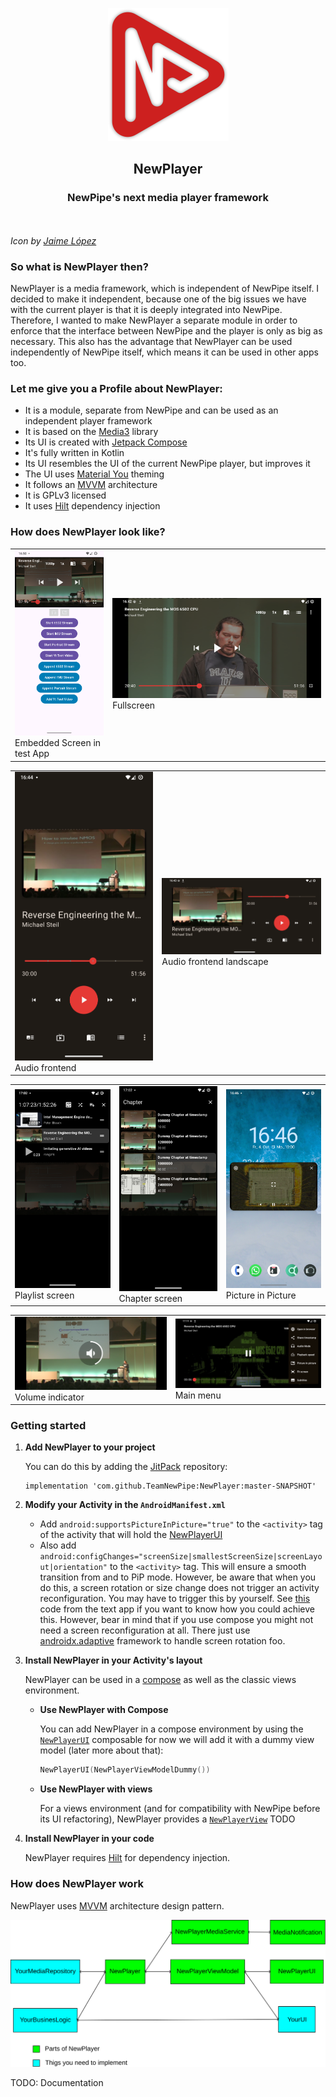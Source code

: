 
<p align="center">
<img src="misc/logo_shadow.png">
</p>

<h2 align="center"><b>NewPlayer</b></h3>

<h3 align="center">NewPipe's next media player framework</h3>

<br>
<br>
<i>Icon by <a href="https://jaim3.com">Jaime López</a></i>
<br>

### So what is NewPlayer then?
NewPlayer is a media framework, which is independent of NewPipe itself. I decided to make it independent, because one of the big issues we have with the current player is that it is deeply integrated into NewPipe. Therefore, I wanted to make NewPlayer a separate module in order to enforce that the interface between NewPipe and the player is only as big as necessary. This also has the advantage that NewPlayer can be used independently of NewPipe itself, which means it can be used in other apps too.

### Let me give you a Profile about NewPlayer:
- It is a module, separate from NewPipe and can be used as an independent player framework
- It is based on the [Media3](https://developer.android.com/media/media3) library
- Its UI is created with [Jetpack Compose](https://developer.android.com/compose)
- It's fully written in Kotlin
- Its UI resembles the UI of the current NewPipe player, but improves it
- The UI uses [Material You](https://m3.material.io/blog/announcing-material-you) theming
- It follows an [MVVM](https://www.geeksforgeeks.org/mvvm-model-view-viewmodel-architecture-pattern-in-android/) architecture
- It is GPLv3 licensed
- It uses [Hilt](https://developer.android.com/training/dependency-injection/hilt-android) dependency injection

### How does NewPlayer look like?
<table>
<tr>
<td>
<img width="200" src="misc/screenshots/373686583-1164cf7c-66eb-48be-aeda-55e6e6294cf1.png">
<br>
Embedded Screen in test App
</td>
<td><img width="550" src="misc/screenshots/373685724-42609e51-6bf7-4008-b084-a59ce111f3c1.png">
<br>
Fullscreen
</td>
</tr>
</table>
<table>
<tr>
<td>
<img width="350" src="misc/screenshots/373688583-9011749c-3aec-4bf7-a368-40000c84f8e3.png">
<br>
Audio frontend
</td>
<td>
<img width="400" src="misc/screenshots/373689058-9fc27dfd-7f89-48de-b0ff-cd6e9bd4fdbd.png">
<br>
Audio frontend landscape
</td>
</tr>
</table>

<table>
<tr>
<td>
<img width="500" src="misc/screenshots/373690788-a7af6db0-eac2-4913-8f60-3d621c5afd9f.png">
<br>
Playlist screen
</td>
<td>
<img width="500" src="misc/screenshots/373690876-9b96ae22-d537-4b49-ac1c-4549a94bebcb.png">
<br>
Chapter screen
</td>
<td>
<img width="500" src="misc/screenshots/373691456-4aaff87d-dbf8-4877-866b-60e6fc05ea6a.png">
<br>
Picture in Picture
</td>
</tr>
</table>
<table>
<tr>
<td>
<img width="400" src="misc/screenshots/373692488-5e861e22-a969-4eae-aa05-ecd9a339e80d.png">
<br>
Volume indicator
</td>
<td>
<img width = "400" src="misc/screenshots/373695908-341112d4-dac0-488f-961c-9b389396d289.png">
<br>
Main menu
</td>
</tr>
</table>

### Getting started

1. **Add NewPlayer to your project** 

   You can do this by adding the [JitPack](https://jitpack.io/) repository:
   ```
   implementation 'com.github.TeamNewPipe:NewPlayer:master-SNAPSHOT'
   ```

2. **Modify your Activity in the `AndroidManifest.xml`**
   - Add `android:supportsPictureInPicture="true"` to the `<activity>` tag of the activity that will hold the [NewPlayerUI](https://github.com/TeamNewPipe/NewPlayer/blob/master/new-player/src/main/java/net/newpipe/newplayer/ui/NewPlayerUI.kt)
   - Also add `android:configChanges="screenSize|smallestScreenSize|screenLayout|orientation"` to the `<activity>` tag. This will ensure a smooth transition from and to PiP mode. However, be aware that when you do this, a screen rotation or size change does not trigger an activity reconfiguration. You may have to trigger this by yourself. See [this](https://github.com/TeamNewPipe/NewPlayer/blob/72c14d39822b96420f5c71bb559b47f39dc9ed90/test-app/src/main/java/net/newpipe/newplayer/testapp/MainActivity.kt#L173-L198) code from the text app if you want to know how you could achieve this. However, bear in mind that if you use compose you might not need a screen reconfiguration at all. There just use [androidx.adaptive](https://developer.android.com/reference/kotlin/androidx/compose/material3/adaptive/package-summary) framework to handle screen rotation foo.

3. **Install NewPlayer in your Activity's layout**

    NewPlayer can be used in a [compose](https://developer.android.com/compose) as well as the classic views environment.
    - **Use NewPlayer with Compose**

      You can add NewPlayer in a compose environment by using the [`NewPlayerUI`](https://github.com/TeamNewPipe/NewPlayer/blob/72c14d39822b96420f5c71bb559b47f39dc9ed90/new-player/src/main/java/net/newpipe/newplayer/ui/NewPlayerUI.kt#L59) composable for now we will add it with a dummy view model (later more about that):
      ```kotlin
      NewPlayerUI(NewPlayerViewModelDummy())
      ```
    - **Use NewPlayer with views**

      For a views environment (and for compatibility with NewPipe before its UI refactoring), NewPlayer provides a [`NewPlayerView`]() TODO
4. **Install NewPlayer in your code**

   NewPlayer requires [Hilt](https://developer.android.com/training/dependency-injection/hilt-android) for dependency injection.



### How does NewPlayer work

NewPlayer uses [MVVM](https://www.geeksforgeeks.org/mvvm-model-view-viewmodel-architecture-pattern-in-android/) architecture design pattern.

![Immage showing NewPlayer's architecture](/misc/newplayer_architecture.svg)

TODO: Documentation
